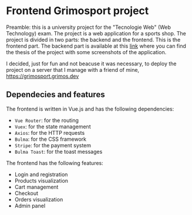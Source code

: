 # Frontend Grimosport project

Preamble: this is a university project for the "Tecnologie Web" (Web Technology) exam. The project is a web application for a sports shop. The project is divided in two parts: the backend and the frontend. This is the frontend part. The backend part is available at this [link](https://github.com/Grimos10/Grimosport-backend) where you can find the thesis of the project with some screenshots of the application.


I decided, just for fun and not beacuse it was necessary, to deploy the project on a server that I manage with a friend of mine, https://grimosport.grimos.dev

## Dependecies and features

The frontend is written in Vue.js and has the following dependencies:

- `Vue Router`: for the routing
- `Vuex`: for the state management
- `Axios`: for the HTTP requests
- `Bulma`: for the CSS framework
- `Stripe`: for the payment system
- `Bulma Toast`: for the toast messages

The frontend has the following features:

- Login and registration
- Products visualization
- Cart management
- Checkout
- Orders visualization
- Admin panel

